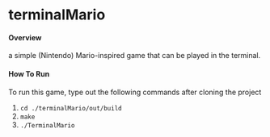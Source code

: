 # terminalMario

#### Overview 
a simple (Nintendo) Mario-inspired game that can be played in the terminal. 


#### How To Run
To run this game, type out the following commands after cloning the project 

1. ```cd ./terminalMario/out/build ```
2. ```make ```
3. ```./TerminalMario ```
